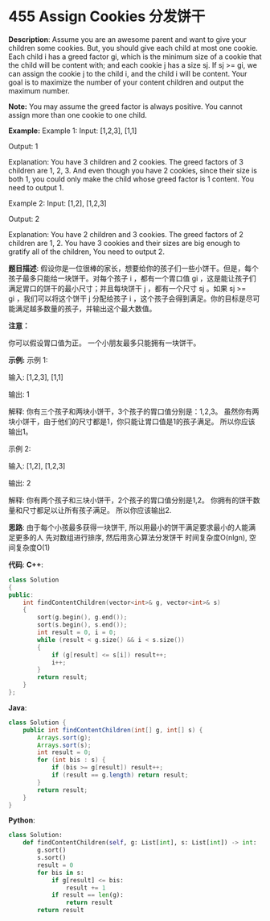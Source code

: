 # 455 Assign Cookies 分发饼干

__Description__:
Assume you are an awesome parent and want to give your children some cookies. But, you should give each child at most one cookie. Each child i has a greed factor gi, which is the minimum size of a cookie that the child will be content with; and each cookie j has a size sj. If sj >= gi, we can assign the cookie j to the child i, and the child i will be content. Your goal is to maximize the number of your content children and output the maximum number.

__Note:__
You may assume the greed factor is always positive.
You cannot assign more than one cookie to one child.

__Example:__
Example 1:
Input: [1,2,3], [1,1]

Output: 1

Explanation: You have 3 children and 2 cookies. The greed factors of 3 children are 1, 2, 3.
And even though you have 2 cookies, since their size is both 1, you could only make the child whose greed factor is 1 content.
You need to output 1.

Example 2:
Input: [1,2], [1,2,3]

Output: 2

Explanation: You have 2 children and 3 cookies. The greed factors of 2 children are 1, 2.
You have 3 cookies and their sizes are big enough to gratify all of the children,
You need to output 2.

__题目描述__:
假设你是一位很棒的家长，想要给你的孩子们一些小饼干。但是，每个孩子最多只能给一块饼干。对每个孩子 i ，都有一个胃口值 gi ，这是能让孩子们满足胃口的饼干的最小尺寸；并且每块饼干 j ，都有一个尺寸 sj 。如果 sj >= gi ，我们可以将这个饼干 j 分配给孩子 i ，这个孩子会得到满足。你的目标是尽可能满足越多数量的孩子，并输出这个最大数值。

__注意：__

你可以假设胃口值为正。
一个小朋友最多只能拥有一块饼干。

__示例:__
示例 1:

输入: [1,2,3], [1,1]

输出: 1

解释:
你有三个孩子和两块小饼干，3个孩子的胃口值分别是：1,2,3。
虽然你有两块小饼干，由于他们的尺寸都是1，你只能让胃口值是1的孩子满足。
所以你应该输出1。

示例 2:

输入: [1,2], [1,2,3]

输出: 2

解释:
你有两个孩子和三块小饼干，2个孩子的胃口值分别是1,2。
你拥有的饼干数量和尺寸都足以让所有孩子满足。
所以你应该输出2.

__思路__:
由于每个小孩最多获得一块饼干, 所以用最小的饼干满足要求最小的人能满足更多的人
先对数组进行排序, 然后用贪心算法分发饼干
时间复杂度O(nlgn), 空间复杂度O(1)

__代码__:
__C++__:

```C++
class Solution 
{
public:
    int findContentChildren(vector<int>& g, vector<int>& s) 
    {
        sort(g.begin(), g.end());
        sort(s.begin(), s.end());
        int result = 0, i = 0;
        while (result < g.size() && i < s.size()) 
        {
            if (g[result] <= s[i]) result++;
            i++;
        }
        return result;
    }
};
```

__Java__:

```Java
class Solution {
    public int findContentChildren(int[] g, int[] s) {
        Arrays.sort(g);
        Arrays.sort(s);
        int result = 0;
        for (int bis : s) {
            if (bis >= g[result]) result++;
            if (result == g.length) return result;
        }
        return result;
    }
}
```

__Python__:

```Python
class Solution:
    def findContentChildren(self, g: List[int], s: List[int]) -> int:
        g.sort()
        s.sort()
        result = 0
        for bis in s:
            if g[result] <= bis:
                result += 1
            if result == len(g):
                return result
        return result
```
